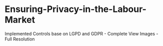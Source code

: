 # Ensuring-Privacy-in-the-Labour-Market
Implemented Controls base on LGPD and GDPR - Complete View Images - Full Resolution
